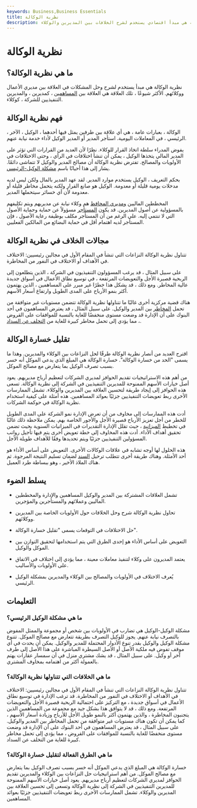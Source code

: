 ```yaml
---
keywords: Business,Business Essentials
title: نظرية الوكالة
description: نظرية الوكالة هي مبدأ اقتصادي يستخدم لشرح الخلافات بين المديرين والوكلاء.
---
```


# نظرية الوكالة
## ما هي نظرية الوكالة؟

نظرية الوكالة هي مبدأ يستخدم لشرح وحل المشكلات في العلاقة بين مديري الأعمال ووكلائهم. الأكثر شيوعًا ، تلك العلاقة هي العلاقة بين [المساهمين](/shareholder) ، كمديرين ، والمديرين التنفيذيين للشركة ، كوكلاء.

## فهم نظرية الوكالة

الوكالة ، بعبارات عامة ، هي أي علاقة بين طرفين يمثل فيها أحدهما ، الوكيل ، الآخر ، الرئيسي ، في المعاملات اليومية. استأجر المدير أو المدير الوكيل لأداء خدمة نيابة عنهم.

يفوض المدراء سلطة اتخاذ القرار للوكلاء. نظرًا لأن العديد من القرارات التي تؤثر على المدير المالي يتخذها الوكيل ، يمكن أن تنشأ اختلافات في الرأي ، وحتى الاختلافات في الأولويات والمصالح. تفترض نظرية الوكالة أن مصالح المدير والوكيل لا تتماشى دائمًا. يشار إلى هذا أحيانًا باسم [مشكلة الوكيل-الرئيسي](/principal-agent-problem).

بحكم التعريف ، الوكيل يستخدم موارد المدير. لقد عهد المدير بالمال ولكن ليس لديه مدخلات يومية قليلة أو معدومة. الوكيل هو صانع القرار ولكنه يتحمل مخاطر قليلة أو معدومة لأن أي خسائر سيتحملها المدير.

المخططين الماليين [ومديري المحافظ](/portfoliomanager) هم وكلاء نيابة عن مديريهم ويتم تكليفهم بالمسؤولية عن أصول المديرين. قد يكون [المستأجر](/lessee) مسؤولاً عن حماية وحماية الأصول التي لا تنتمي إليه. على الرغم من أن المستأجر مكلف بوظيفة رعاية الأصول ، فإن المستأجر لديه اهتمام أقل في حماية البضائع من المالكين الفعليين.

## مجالات الخلاف في نظرية الوكالة

تتناول نظرية الوكالة النزاعات التي تنشأ في المقام الأول في مجالين رئيسيين: الاختلاف في الأهداف أو الاختلاف في النفور من المخاطرة.

على سبيل المثال ، قد يرغب المسؤولون التنفيذيون في الشركة ، الذين يتطلعون إلى الربحية قصيرة الأجل والتعويضات المرتفعة ، في توسيع نطاق الأعمال في أسواق جديدة عالية المخاطر. ومع ذلك ، قد يشكل هذا خطرًا غير مبرر على المساهمين ، الذين يهتمون أكثر بنمو الأرباح على المدى الطويل وارتفاع أسعار الأسهم.

هناك قضية مركزية أخرى غالبًا ما تتناولها نظرية الوكالة تتضمن مستويات غير متوافقة من تحمل [المخاطر](/risk) بين المدير والوكيل. على سبيل المثال ، قد يعترض المساهمون في أحد البنوك على أن الإدارة قد وضعت مستوى منخفضًا للغاية بالنسبة للموافقات على القروض ، مما يؤدي إلى تحمل مخاطر كبيرة للغاية من [التخلف عن السداد](/default2).

## تقليل خسارة الوكالة

اقترح العديد من أنصار نظرية الوكالة طرقًا لحل النزاعات بين الوكلاء والمديرين. وهذا ما يسمى "الحد من خسارة الوكالة". خسارة الوكالة هي المبلغ الذي يدعي الموكل أنه خسر بسبب تصرف الوكيل بما يتعارض مع مصالح الموكل.

من أهم هذه الاستراتيجيات تقديم الحوافز لمديري الشركات لتعظيم أرباح مديريهم. يعود أصل خيارات الأسهم الممنوحة للمديرين التنفيذيين في الشركة إلى نظرية الوكالة. تسعى هذه الحوافز إلى إيجاد طريقة لتحسين العلاقة بين المديرين والوكلاء. تشمل الممارسات الأخرى ربط تعويضات التنفيذيين جزئيًا بعوائد المساهمين. هذه أمثلة على كيفية استخدام نظرية الوكالة في حوكمة الشركات.

أدت هذه الممارسات إلى مخاوف من أن تعرض الإدارة نمو الشركة على المدى الطويل للخطر من أجل تعزيز الأرباح قصيرة الأجل والأجور الخاصة بهم. يمكن ملاحظة ذلك غالبًا في تخطيط [الميزانية](/budget) ، حيث تقلل الإدارة التقديرات في الميزانيات السنوية بحيث تضمن تحقيق أهداف الأداء. أدت هذه المخاوف إلى خطة تعويض أخرى يتم فيها تأجيل رواتب المسؤولين التنفيذيين جزئيًا ويتم تحديدها وفقًا للأهداف طويلة الأجل.

هذه الحلول لها أوجه تشابه في علاقات الوكالات الأخرى. التعويض على أساس الأداء هو أحد الأمثلة. وهناك طريقة أخرى تتطلب ترحيل [السند](/bond) لضمان تسليم النتيجة المرجوة. ثم هناك الملاذ الأخير ، وهو ببساطة طرد العميل.

## يسلط الضوء

- تشمل العلاقات المشتركة بين المدير والوكيل المساهمين والإدارة والمخططين الماليين وعملائهم والمستأجرين والمؤجرين.

- تحاول نظرية الوكالة شرح وحل الخلافات حول الأولويات الخاصة بين المديرين ووكلائهم.

- حل الاختلافات في التوقعات يسمى "تقليل خسارة الوكالة".

- التعويض على أساس الأداء هو إحدى الطرق التي يتم استخدامها لتحقيق التوازن بين الموكل والوكيل.

- يعتمد المديرون على وكلاء لتنفيذ معاملات معينة ، مما يؤدي إلى اختلاف في الاتفاق على الأولويات والأساليب.

- يُعرف الاختلاف في الأولويات والمصالح بين الوكلاء والمديرين بمشكلة الوكيل الرئيسي.

## التعليمات

### ما هي مشكلة الوكيل الرئيسي؟

مشكلة الوكيل-الوكيل هي تضارب في الأولويات بين شخص أو مجموعة والممثل المفوض بالتصرف نيابة عنهم. يجوز للوكيل التصرف بطريقة تتعارض مع مصالح الموكل. تتنوع مشكلة الوكيل والوكيل بقدر تنوع الأدوار المحتملة للمدير والوكيل. يمكن أن يحدث في أي موقف تفوض فيه ملكية الأصل أو الأصل السيطرة المباشرة على هذا الأصل إلى طرف آخر أو وكيل. على سبيل المثال ، قد يشك مشتري منزل في أن سمسار عقارات يهتم بالعمولة أكثر من اهتمامه بمخاوف المشتري.

### ما هي الخلافات التي تتناولها نظرية الوكالة؟

تتناول نظرية الوكالة النزاعات التي تنشأ في المقام الأول في مجالين رئيسيين: الاختلاف في الأهداف أو الاختلاف في النفور من المخاطرة. قد ترغب الإدارة في توسيع نطاق الأعمال في أسواق جديدة ، مع التركيز على احتمالية الربحية قصيرة الأجل والتعويضات المرتفعة. ومع ذلك ، قد لا يتوافق هذا بشكل جيد مع مجموعة من المساهمين الذين يتجنبون المخاطرة ، والذين يهتمون أكثر بالنمو طويل الأجل للأرباح وزيادة أسعار الأسهم ، كما يمكن أن تكون هناك مستويات غير متوافقة من تحمل المخاطر بين المدير والوكيل. على سبيل المثال ، قد يعترض المساهمون في أحد البنوك على أن الإدارة قد وضعت مستوى منخفضًا للغاية بالنسبة للموافقات على القروض ، مما يؤدي إلى تحمل مخاطر كبيرة للغاية من التخلف عن السداد.

### ما هي الطرق الفعالة لتقليل خسارة الوكالة؟

خسارة الوكالة هي المبلغ الذي يدعي الموكل أنه خسر بسبب تصرف الوكيل بما يتعارض مع مصالح الموكل. من أهم استراتيجيات حل النزاعات بين الوكلاء والمديرين تقديم الحوافز لمديري الشركات لتعظيم أرباح مديريهم. يعود أصل خيارات الأسهم الممنوحة للمديرين التنفيذيين في الشركة إلى نظرية الوكالة وتسعى إلى تحسين العلاقة بين المديرين والوكلاء. تشمل الممارسات الأخرى ربط تعويضات التنفيذيين جزئيًا بعوائد المساهمين.

